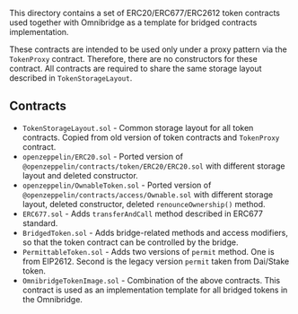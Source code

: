 This directory contains a set of ERC20/ERC677/ERC2612 token contracts used together with Omnibridge as a template for bridged contracts implementation.

These contracts are intended to be used only under a proxy pattern via the `TokenProxy` contract.
Therefore, there are no constructors for these contract.
All contracts are required to share the same storage layout described in `TokenStorageLayout`.

## Contracts
* `TokenStorageLayout.sol` - Common storage layout for all token contracts. Copied from old version of token contracts and `TokenProxy` contract.
* `openzeppelin/ERC20.sol` - Ported version of `@openzeppelin/contracts/token/ERC20/ERC20.sol` with different storage layout and deleted constructor.
* `openzeppelin/OwnableToken.sol` - Ported version of `@openzeppelin/contracts/access/Ownable.sol` with different storage layout, deleted constructor, deleted `renounceOwnership()` method.
* `ERC677.sol` - Adds `transferAndCall` method described in ERC677 standard.
* `BridgedToken.sol` - Adds bridge-related methods and access modifiers, so that the token contract can be controlled by the bridge.
* `PermittableToken.sol` - Adds two versions of `permit` method. One is from EIP2612. Second is the legacy version `permit` taken from Dai/Stake token. 
* `OmnibridgeTokenImage.sol` - Combination of the above contracts. This contract is used as an implementation template for all bridged tokens in the Omnibridge.
